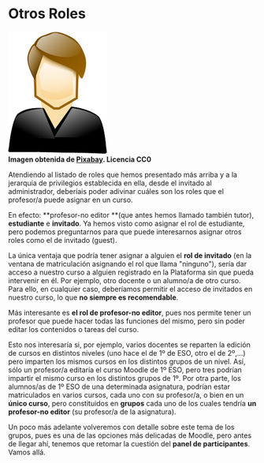 # Otros Roles

![](https://raw.githubusercontent.com/catedu/curso-moodle/master/img/admin.png)  
**Imagen obtenida de **[**Pixabay**](http://pixabay.com/en/man-avator-person-admin-161282/)**. Licencia CC0**

Atendiendo al listado de roles que hemos presentado más arriba y a la jerarquía de privilegios establecida en ella, desde el invitado al administrador, deberíais poder adivinar cuáles son los roles que el profesor/a puede asignar en un curso.

En efecto: **profesor-no editor **\(que antes hemos llamado también tutor\), **estudiante** e **invitado**. Ya hemos visto como asignar el rol de estudiante, pero podemos preguntarnos para que puede interesarnos asignar otros roles como el de invitado \(guest\).

La única ventaja que podría tener asignar a alguien el **rol de invitado** \(en la ventana de matriculación asignando el rol que llama "ninguno"\), sería dar acceso a nuestro curso a alguien registrado en la Plataforma sin que pueda intervenir en él. Por ejemplo, otro docente o un alumno/a de otro curso. Para ello, en cualquier caso, deberíamos permitir el acceso de invitados en nuestro curso, lo que **no siempre es recomendable**.

Más interesante es **el rol de profesor-no editor**, pues nos permite tener un profesor que puede hacer todas las funciones del mismo, pero sin poder editar los contenidos o tareas del curso.

Esto nos interesaría si, por ejemplo, varios docentes se reparten la edición de cursos en distintos niveles \(uno hace el de 1º de ESO, otro el de 2º,...\) pero imparten los mismos cursos en los distintos grupos de un nivel. Así, sólo un profesor/a editaría el curso Moodle de 1º ESO, pero tres podrían impartir el mismo curso en los distintos grupos de 1º. Por otra parte, los alumnos/as de 1º ESO de una determinada asignatura, podrían estar matriculados en varios cursos, cada uno con su profesor/a, o bien en un **único curso**, pero constituidos en **grupos** cada uno de los cuales tendría **un profesor-no editor** \(su profesor/a de la asignatura\).

Un poco más adelante volveremos con detalle sobre este tema de los grupos, pues es una de las opciones más delicadas de Moodle, pero antes de llegar ahí, tenemos que retomar la cuestión del **panel de participantes**. Vamos allá.

